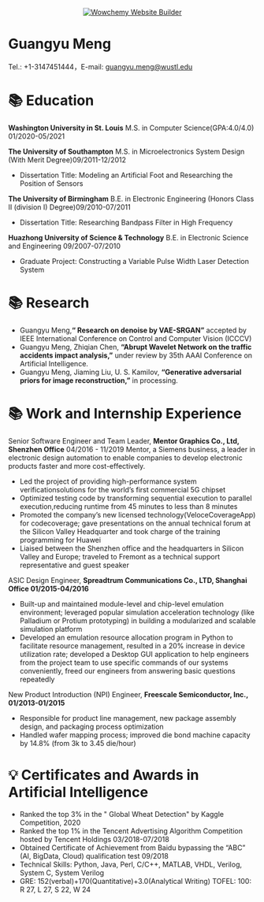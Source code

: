 <p align="center"><a href="https://wowchemy.com" target="_blank" rel="noopener"><img src="https://wowchemy.com/img/logo_200px.png" alt="Wowchemy Website Builder"></a></p>

# Guangyu Meng 

Tel.: +1-3147451444，E-mail: guangyu.meng@wustl.edu

# 📚 Education
**Washington University in St. Louis** M.S. in Computer Science(GPA:4.0/4.0) 01/2020-05/2021

**The University of Southampton** M.S. in Microelectronics System Design (With Merit Degree)09/2011-12/2012
- Dissertation Title: Modeling an Artificial Foot and Researching the Position of Sensors

**The University of Birmingham** B.E. in Electronic Engineering (Honors Class II (division I) Degree)09/2010-07/2011
- Dissertation Title: Researching Bandpass Filter in High Frequency

**Huazhong University of Science & Technology** B.E. in Electronic Science and Engineering  09/2007-07/2010 
- Graduate Project: Constructing a Variable Pulse Width Laser Detection System

# 📚 Research
- Guangyu Meng,**“ Research on denoise by VAE-SRGAN”** accepted by IEEE International Conference on Control and Computer Vision (ICCCV)
- Guangyu Meng, Zhiqian Chen, **“Abrupt Wavelet Network on the traffic accidents impact analysis,”** under review by 35th AAAI Conference on Artificial Intelligence.
- Guangyu Meng, Jiaming Liu, U. S. Kamilov, **“Generative adversarial priors for image reconstruction,”** in processing.

# 📚 Work and Internship Experience

Senior Software Engineer and Team Leader, 
**Mentor Graphics Co., Ltd, Shenzhen Office** 
04/2016 - 11/2019 
Mentor, a Siemens business, a leader in electronic design automation to enable companies to develop electronic products faster and more cost-effectively.
- Led the project of providing high-performance system verificationsolutions for the world’s first commercial 5G chipset 
- Optimized testing code by transforming sequential execution to parallel execution,reducing runtime from 45 minutes to less than 8 minutes
- Promoted the company’s new licensed technology(VeloceCoverageApp) for codecoverage; gave presentations on the annual technical forum at the Silicon Valley Headquarter and took charge of the training programming for Huawei
- Liaised between the Shenzhen office and the headquarters in Silicon Valley and Europe; traveled to Fremont as a technical support representative and guest speaker

ASIC Design Engineer, 
**Spreadtrum Communications Co., LTD, Shanghai Office 01/2015-04/2016**
- Built-up and maintained module-level and chip-level emulation environment; leveraged popular simulation acceleration
technology (like Palladium or Protium prototyping) in building a modularized and scalable simulation platform
- Developed an emulation resource allocation program in Python to facilitate resource management, resulted in a 20% increase in device utilization rate; developed a Desktop GUI application to help engineers from the project team to use specific
commands of our systems conveniently, freed our engineers from answering basic questions repeatedly

New Product Introduction (NPI) Engineer, 
**Freescale Semiconductor, Inc., 01/2013-01/2015**
- Responsible for product line management, new package assembly design, and packaging process optimization
- Handled wafer mapping process; improved die bond machine capacity by 14.8% (from 3k to 3.45 die/hour)



# 💡 Certificates and Awards in Artificial Intelligence
- Ranked the top 3% in the " Global Wheat Detection" by Kaggle Competition, 2020
- Ranked the top 1% in the Tencent Advertising Algorithm Competition hosted by Tencent Holdings 03/2018-07/2018 
- Obtained Certificate of Achievement from Baidu bypassing the “ABC” (AI, BigData, Cloud) qualification test 09/2018
- Technical Skills: Python, Java, Perl, C/C++, MATLAB, VHDL, Verilog, System C, System Verilog
- GRE: 152(verbal)+170(Quantitative)+3.0(Analytical Writing) TOFEL: 100: R 27, L 27, S 22, W 24



